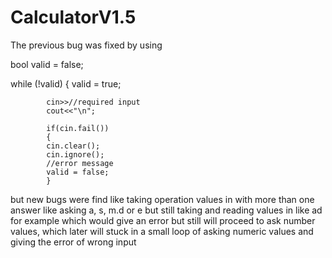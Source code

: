 # CalculatorV1.5
 
The previous bug was fixed by using 

   bool valid = false;
   
   while (!valid)
			{
			valid = true; 
		
	
			cin>>//required input
			cout<<"\n";

			if(cin.fail()) 
			{
			cin.clear(); 
			cin.ignore(); 
			//error message
			valid = false; 
			}
   
   but new bugs were find like taking operation values in with more than one answer like asking a, s, m.d or e but still taking and reading values in like ad for example which would give an error but still will proceed to ask number values, which later will stuck in a small loop of asking numeric values and giving the error of wrong input
